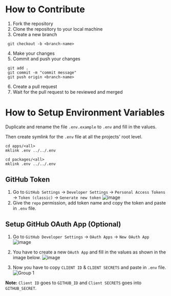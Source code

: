 # How to Contribute

1. Fork the repository
2. Clone the repository to your local machine
3. Create a new branch

```
 git checkout -b <branch-name>
```

4. Make your changes
5. Commit and push your changes

```
 git add .
 git commit -m "commit message"
 git push origin <branch-name>
```

6. Create a pull request
7. Wait for the pull request to be reviewed and merged

# How to Setup Environment Variables

Duplicate and rename the file `.env.example` to `.env` and fill in the values.

Then create symlink for the `.env` file at all the projects' root level.

```
cd apps/<all>
mklink .env ../../.env

cd packages/<all>
mklink .env ../../.env
```

## GitHub Token

1. Go to `GitHub Settings` -> `Developer Settings` -> `Personal Access Tokens` -> `Token (classic)` -> `Generate new token`
   ![image](https://github.com/priyankarpal/ProjectsHut/assets/88102392/bcb319ec-0596-4dfc-ba88-097f591f18e4)
2. Give the `repo` permission, add token name and copy the token and paste in `.env` file.

## Setup GitHub OAuth App (Optional)

1. Go to `GitHub Developer Settings` -> `OAuth Apps` -> `New OAuth App`
   ![image](https://github.com/priyankarpal/ProjectsHut/assets/88102392/26c397a7-4c11-43a7-8dcd-28b4c901750d)

2. You have to create a new `OAuth App` and fill in the values as shown in the image below.
   ![image](https://github.com/priyankarpal/ProjectsHut/assets/88102392/26c397a7-4c11-43a7-8dcd-28b4c901750d)
3. Now you have to copy `CLIENT ID` & `CLIENT SECRETS` and paste in `.env` file.
   ![Group 1](https://github.com/priyankarpal/ProjectsHut/assets/88102392/c4f8c346-7aa7-4cb5-9f93-aa8200a3808f)

**Note:** `Client ID` goes to `GITHUB_ID` and `Client SECRETS` goes into `GITHUB_SECRET`.
